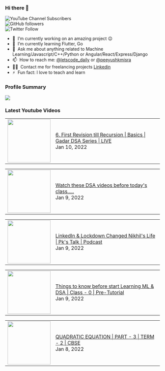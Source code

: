 ### Hi there 👋

![YouTube Channel Subscribers](https://img.shields.io/youtube/channel/subscribers/UCgmk1KXmrHXt_DO0kScyVmQ?style=social)  
![GitHub followers](https://img.shields.io/github/followers/misrapk?style=social)  
![Twitter Follow](https://img.shields.io/twitter/follow/peeyushkmisra?style=social)

- 🔭 &nbsp;I’m currently working on an amazing project :wink:
- 🌱 &nbsp;I’m currently learning Flutter, Go
- 💬 &nbsp;Ask me about anything related to Machine Learning/Javascript/C++/Python or Angular/React/Express/Django
- 📫 &nbsp;How to reach me: [@letscode_daily](https://www.instagram.com/letscode_daily/) or [@peeyushkmisra](https://www.instagram.com/peeyushkmisra/)
- 👨‍💻 &nbsp;Contact me for freelancing projects [Linkedin](https://www.linkedin.com/in/peeyushkmisra/)
- ⚡ &nbsp;Fun fact: I love to teach and learn

### Profile Summary

![](https://github-profile-summary-cards.vercel.app/api/cards/profile-details?username=misrapk&theme=dracula)

### Latest Youtube Videos

<!-- YOUTUBE:START --><table><tr><td><a href="https://www.youtube.com/watch?v=mBM3cwHUFw4"><img width="140px" src="https://i.ytimg.com/vi/mBM3cwHUFw4/mqdefault.jpg"></a></td>
<td><a href="https://www.youtube.com/watch?v=mBM3cwHUFw4">6. First Revision till Recursion | Basics | Gadar DSA Series | LIVE</a><br/>Jan 10, 2022</td></tr></table>
<table><tr><td><a href="https://www.youtube.com/watch?v=Ok5Tl_IJdzM"><img width="140px" src="https://i.ytimg.com/vi/Ok5Tl_IJdzM/mqdefault.jpg"></a></td>
<td><a href="https://www.youtube.com/watch?v=Ok5Tl_IJdzM">Watch these DSA videos before today&#39;s class.....</a><br/>Jan 9, 2022</td></tr></table>
<table><tr><td><a href="https://www.youtube.com/watch?v=seje_nxYofQ"><img width="140px" src="https://i.ytimg.com/vi/seje_nxYofQ/mqdefault.jpg"></a></td>
<td><a href="https://www.youtube.com/watch?v=seje_nxYofQ">LinkedIn &amp; Lockdown Changed Nikhil&#39;s Life |  Pk&#39;s Talk | Podcast</a><br/>Jan 9, 2022</td></tr></table>
<table><tr><td><a href="https://www.youtube.com/watch?v=71aTI-emqSY"><img width="140px" src="https://i.ytimg.com/vi/71aTI-emqSY/mqdefault.jpg"></a></td>
<td><a href="https://www.youtube.com/watch?v=71aTI-emqSY">Things to know before start Learning ML &amp; DSA | Class - 0 | Pre-Tutorial</a><br/>Jan 9, 2022</td></tr></table>
<table><tr><td><a href="https://www.youtube.com/watch?v=2Q5KY_guuag"><img width="140px" src="https://i.ytimg.com/vi/2Q5KY_guuag/mqdefault.jpg"></a></td>
<td><a href="https://www.youtube.com/watch?v=2Q5KY_guuag">QUADRATIC EQUATION | PART - 3 | TERM -  2 | CBSE</a><br/>Jan 8, 2022</td></tr></table>
<!-- YOUTUBE:END -->
